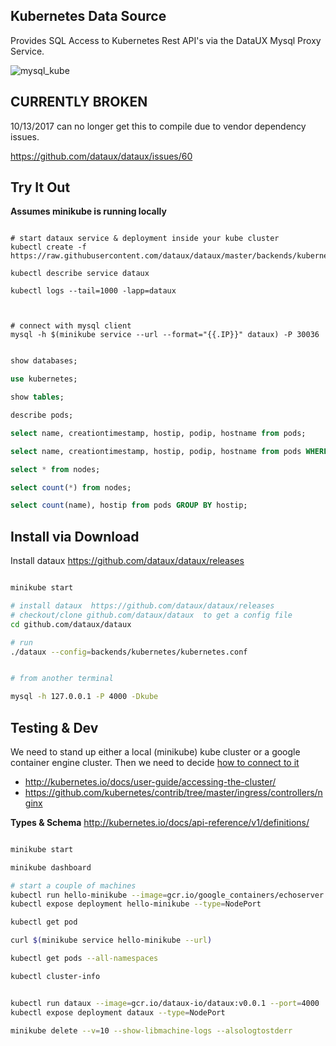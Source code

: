 
Kubernetes Data Source
--------------------------------------

Provides SQL Access to Kubernetes Rest API's via the DataUX Mysql Proxy Service.

![mysql_kube](https://cloud.githubusercontent.com/assets/7269/20697265/96e13c10-b5ac-11e6-944b-c588c6e7570e.png)

CURRENTLY BROKEN
-----------------------------

10/13/2017 can no longer get this to compile due to vendor dependency issues.

https://github.com/dataux/dataux/issues/60




Try It Out
----------------------------

**Assumes minikube is running locally**


```

# start dataux service & deployment inside your kube cluster
kubectl create -f https://raw.githubusercontent.com/dataux/dataux/master/backends/kubernetes/conf/dataux.yaml

kubectl describe service dataux

kubectl logs --tail=1000 -lapp=dataux



# connect with mysql client
mysql -h $(minikube service --url --format="{{.IP}}" dataux) -P 30036

```
```sql

show databases;

use kubernetes;

show tables;

describe pods;

select name, creationtimestamp, hostip, podip, hostname from pods;

select name, creationtimestamp, hostip, podip, hostname from pods WHERE name LIKE "dataux%";

select * from nodes;

select count(*) from nodes;

select count(name), hostip from pods GROUP BY hostip;
```

Install via Download
----------------------------

Install dataux https://github.com/dataux/dataux/releases

```sh

minikube start

# install dataux  https://github.com/dataux/dataux/releases
# checkout/clone github.com/dataux/dataux  to get a config file
cd github.com/dataux/dataux

# run 
./dataux --config=backends/kubernetes/kubernetes.conf


# from another terminal

mysql -h 127.0.0.1 -P 4000 -Dkube

```


Testing & Dev
-------------------------------------

We need to stand up either a local (minikube) kube cluster
or a google container engine cluster.   Then we need to decide
[how to connect to it](http://kubernetes.io/docs/user-guide/accessing-the-cluster/)


* http://kubernetes.io/docs/user-guide/accessing-the-cluster/
* https://github.com/kubernetes/contrib/tree/master/ingress/controllers/nginx

**Types & Schema**  http://kubernetes.io/docs/api-reference/v1/definitions/

```sh

minikube start

minikube dashboard

# start a couple of machines
kubectl run hello-minikube --image=gcr.io/google_containers/echoserver:1.4 --port=8080
kubectl expose deployment hello-minikube --type=NodePort

kubectl get pod

curl $(minikube service hello-minikube --url)

kubectl get pods --all-namespaces

kubectl cluster-info


kubectl run dataux --image=gcr.io/dataux-io/dataux:v0.0.1 --port=4000
kubectl expose deployment dataux --type=NodePort

minikube delete --v=10 --show-libmachine-logs --alsologtostderr

```


